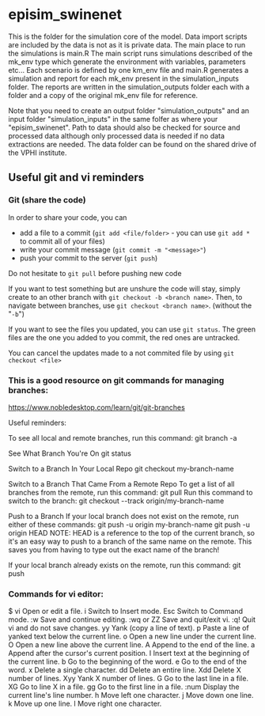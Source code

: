 # episim_swinenet
This is the folder for the simulation core of the model. Data import scripts are included by the data is not as it is private data.
The main place to run the simulations is main.R
The main script runs simulations described of the mk_env type which generate the environment with variables, parameters etc...
Each scenario is defined by one km_env file and main.R generates a simulation and report for each mk_env present in the simulation_inputs folder.
The reports are written in the simulation_outputs folder each with a folder and a copy of the original mk_env file for reference.


Note that you need to create an output folder "simulation_outputs" and an input folder "simulation_inputs" in the same folfer as where your "episim_swinenet". Path to data should also be checked for source and processed data although only processed data is needed if no data extractions are needed. The data folder can be found on the shared drive of the VPHI institute.


## Useful git and vi reminders


### Git (share the code)
In order to share your code, you can
- add a file to a commit (`git add <file/folder>` - you can use `git add *` to commit all of your files)
- write your commit message (`git commit -m "<message>"`)
- push your commit to the server (`git push`)

Do not hesitate to `git pull` before pushing new code

If you want to test something but are unshure the code will stay, simply create to an other branch with `git checkout -b <branch name>`. Then, to navigate between branches, use `git checkout <branch name>`. (without the "`-b`")

If you want to see the files you updated, you can use `git status`. The green files are the one you added to you commit, the red ones are untracked.

You can cancel the updates made to a not commited file by using `git checkout <file>`


### This is a good resource on git commands for managing branches:
https://www.nobledesktop.com/learn/git/git-branches

Useful reminders:

To see all local and remote branches, run this command:
git branch -a

See What Branch You're On
git status

Switch to a Branch In Your Local Repo
git checkout my-branch-name

Switch to a Branch That Came From a Remote Repo
To get a list of all branches from the remote, run this command:
git pull
Run this command to switch to the branch:
git checkout --track origin/my-branch-name


Push to a Branch
If your local branch does not exist on the remote, run either of these commands:
git push -u origin my-branch-name
git push -u origin HEAD
NOTE: HEAD is a reference to the top of the current branch, so it's an easy way to push to a branch of the same name on the remote. This saves you from having to type out the exact name of the branch!

If your local branch already exists on the remote, run this command:
git push


### Commands for vi editor:

$ vi <filename>	Open or edit a file.
i	Switch to Insert mode.
Esc	Switch to Command mode.
:w	Save and continue editing.
:wq or ZZ	Save and quit/exit vi.
:q!	Quit vi and do not save changes.
yy	Yank (copy a line of text).
p	Paste a line of yanked text below the current line.
o	Open a new line under the current line.
O	Open a new line above the current line.
A	Append to the end of the line.
a	Append after the cursor's current position.
I	Insert text at the beginning of the current line.
b	Go to the beginning of the word.
e	Go to the end of the word.
x	Delete a single character.
dd	Delete an entire line.
Xdd	Delete X number of lines.
Xyy	Yank X number of lines.
G	Go to the last line in a file.
XG	Go to line X in a file.
gg	Go to the first line in a file.
:num	Display the current line's line number.
h	Move left one character.
j	Move down one line.
k	Move up one line.
l	Move right one character.
